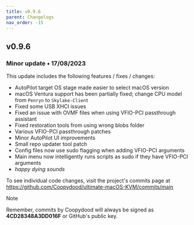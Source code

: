 ```yaml
---
title: v0.9.6
parent: Changelogs
nav_order: -15
---
```


## v0.9.6

### Minor update • 17/08/2023

This update includes the following features / fixes / changes:

- AutoPilot target OS stage made easier to select macOS version
- macOS Ventura support has been partially fixed; change CPU model from `Penryn` to `Skylake-Client` 
- Fixed some USB XHCI issues
- Fixed an issue with OVMF files when using VFIO-PCI passthrough assistant
- Fixed restoration tools from using wrong blobs folder
- Various VFIO-PCI passthrough patches
- Minor AutoPilot UI improvements
- Small repo updater tool patch
- Config files now use sudo flagging when adding VFIO-PCI arguments
- Main menu now intelligently runs scripts as sudo if they have VFIO-PCI arguments 
- *happy dying sounds*

To see individual code changes, visit the project's commits page at <https://github.com/Coopydood/ultimate-macOS-KVM/commits/main>

> [!NOTE]
> Remember, commits by Coopydood will always be signed as **4CD28348A3DD016F** or GitHub's public key.